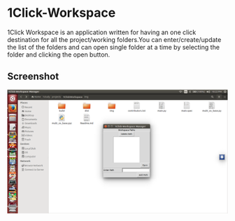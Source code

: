 1Click-Workspace
=================

1Click Workspace is an application written for having an one click destination for all the project/working folders.You can enter/create/update the list of the folders and can open single folder at a time by selecting the folder and clicking the open button.

Screenshot
----------

![Alt text](./img/pic1.png?raw=true "Screenshot1")
